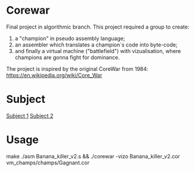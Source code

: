 # Corewar
Final project in algorithmic branch. This project required a group to create:

1) a "champion" in pseudo assembly language;
2) an assembler which translates a champion`s code into byte-code;
3) and finally a virtual machine ("battlefield") with vizualisation, where champions are gonna fight for dominance.

The project is inspired by the original CoreWar from 1984: https://en.wikipedia.org/wiki/Core_War 

# Subject
[Subject 1](https://github.com/Kostyann/Corewar/blob/master/Subject/corewar.en.pdf)
[Subject 2](https://github.com/Kostyann/Corewar/blob/master/Subject/resources_corewar.en.pdf)
# Usage
make
./asm Banana_killer_v2.s && ./corewar -vizo Banana_killer_v2.cor vm_champs/champs/Gagnant.cor
